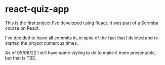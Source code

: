 # react-quiz-app

This is the first project I've developed using React. It was part of a Scrimba course on React.

I've decided to leave all commits in, in spite of the fact that I deleted and re-started the project numerous times.

As of 09/08/22 I still have some styling to do to make it more presentable, but that is TBD.
